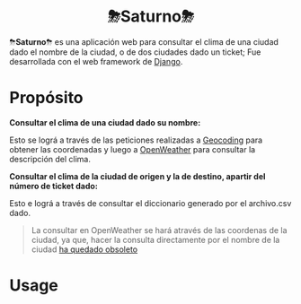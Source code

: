 <div align="center">

# **⛈Saturno⛈** #

</div>
<div>

  ⛈<b>Saturno</b>⛈ es una aplicación web para consultar el clima de una ciudad dado el nombre de la ciudad, o de dos ciudades dado un ticket; Fue desarrollada con el web framework     de  [Django](https://www.djangoproject.com/).
  
</div>


<div>
  
  # **Propósito**
  
</div>

<div><b>Consultar el clima de una ciudad dado su nombre:</b></div>

Esto se lográ a través de las peticiones realizadas a  [Geocoding](https://openweathermap.org/api/geocoding-api#direct_name) para obtener las coordenadas y luego a [OpenWeather](https://openweathermap.org/current#one) para consultar la descripción del clima.

<div><b>Consultar el clima de la ciudad de origen y la de destino, apartir del número de ticket dado:</b></div>

Esto e lográ a través de consultar el diccionario generado por el archivo.csv dado.


> La consultar en OpenWeather se hará através de las coordenas de la ciudad, ya que, hacer la consulta directamente  por el nombre de la ciudad [ha quedado obsoleto](https://openweathermap.org/current#builtin)

<div>
  
# **Usage**   

</div>
